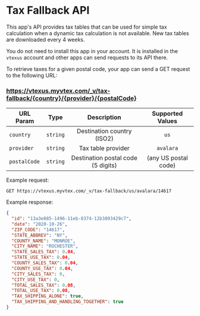 # Tax Fallback API

This app's API provides tax tables that can be used for simple tax calculation when a dynamic tax calculation is not available. New tax tables are downloaded every 4 weeks.

You do not need to install this app in your account. It is installed in the `vtexus` account and other apps can send requests to its API there.

To retrieve taxes for a given postal code, your app can send a GET request to the following URL:

### https://vtexus.myvtex.com/_v/tax-fallback/{country}/{provider}/{postalCode}

| URL Param    |   Type   |            Description             |   Supported Values   |
| ------------ | :------: | :--------------------------------: | :------------------: |
| `country`    | `string` |     Destination country (ISO2)     |         `us`         |
| `provider`   | `string` |         Tax table provider         |      `avalara`       |
| `postalCode` | `string` | Destination postal code (5 digits) | (any US postal code) |

Example request:


`GET https://vtexus.myvtex.com/_v/tax-fallback/us/avalara/14617`

Example response:

```json
{
  "id": "13a3e885-1496-11eb-8374-12b3893429c7",
  "date": "2020-10-26",
  "ZIP_CODE": "14617",
  "STATE_ABBREV": "NY",
  "COUNTY_NAME": "MONROE",
  "CITY_NAME": "ROCHESTER",
  "STATE_SALES_TAX": 0.04,
  "STATE_USE_TAX": 0.04,
  "COUNTY_SALES_TAX": 0.04,
  "COUNTY_USE_TAX": 0.04,
  "CITY_SALES_TAX": 0,
  "CITY_USE_TAX": 0,
  "TOTAL_SALES_TAX": 0.08,
  "TOTAL_USE_TAX": 0.08,
  "TAX_SHIPPING_ALONE": true,
  "TAX_SHIPPING_AND_HANDLING_TOGETHER": true
}
```
